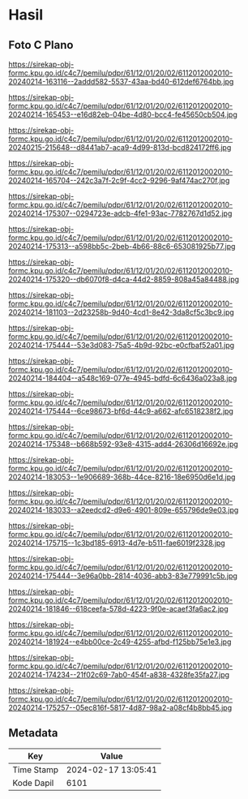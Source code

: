 # Hasil

## Foto C Plano

https://sirekap-obj-formc.kpu.go.id/c4c7/pemilu/pdpr/61/12/01/20/02/6112012002010-20240214-163116--2addd582-5537-43aa-bd40-612def6764bb.jpg

https://sirekap-obj-formc.kpu.go.id/c4c7/pemilu/pdpr/61/12/01/20/02/6112012002010-20240214-165453--e16d82eb-04be-4d80-bcc4-fe45650cb504.jpg

https://sirekap-obj-formc.kpu.go.id/c4c7/pemilu/pdpr/61/12/01/20/02/6112012002010-20240215-215648--d8441ab7-aca9-4d99-813d-bcd824172ff6.jpg

https://sirekap-obj-formc.kpu.go.id/c4c7/pemilu/pdpr/61/12/01/20/02/6112012002010-20240214-165704--242c3a7f-2c9f-4cc2-9296-9af474ac270f.jpg

https://sirekap-obj-formc.kpu.go.id/c4c7/pemilu/pdpr/61/12/01/20/02/6112012002010-20240214-175307--0294723e-adcb-4fe1-93ac-7782767d1d52.jpg

https://sirekap-obj-formc.kpu.go.id/c4c7/pemilu/pdpr/61/12/01/20/02/6112012002010-20240214-175313--a598bb5c-2beb-4b66-88c6-653081925b77.jpg

https://sirekap-obj-formc.kpu.go.id/c4c7/pemilu/pdpr/61/12/01/20/02/6112012002010-20240214-175320--db6070f8-d4ca-44d2-8859-808a45a84488.jpg

https://sirekap-obj-formc.kpu.go.id/c4c7/pemilu/pdpr/61/12/01/20/02/6112012002010-20240214-181103--2d23258b-9d40-4cd1-8e42-3da8cf5c3bc9.jpg

https://sirekap-obj-formc.kpu.go.id/c4c7/pemilu/pdpr/61/12/01/20/02/6112012002010-20240214-175444--53e3d083-75a5-4b9d-92bc-e0cfbaf52a01.jpg

https://sirekap-obj-formc.kpu.go.id/c4c7/pemilu/pdpr/61/12/01/20/02/6112012002010-20240214-184404--a548c169-077e-4945-bdfd-6c6436a023a8.jpg

https://sirekap-obj-formc.kpu.go.id/c4c7/pemilu/pdpr/61/12/01/20/02/6112012002010-20240214-175444--6ce98673-bf6d-44c9-a662-afc6518238f2.jpg

https://sirekap-obj-formc.kpu.go.id/c4c7/pemilu/pdpr/61/12/01/20/02/6112012002010-20240214-175348--b668b592-93e8-4315-add4-26306d16692e.jpg

https://sirekap-obj-formc.kpu.go.id/c4c7/pemilu/pdpr/61/12/01/20/02/6112012002010-20240214-183053--1e906689-368b-44ce-8216-18e6950d6e1d.jpg

https://sirekap-obj-formc.kpu.go.id/c4c7/pemilu/pdpr/61/12/01/20/02/6112012002010-20240214-183033--a2eedcd2-d9e6-4901-809e-655796de9e03.jpg

https://sirekap-obj-formc.kpu.go.id/c4c7/pemilu/pdpr/61/12/01/20/02/6112012002010-20240214-175715--1c3bd185-6913-4d7e-b511-fae6019f2328.jpg

https://sirekap-obj-formc.kpu.go.id/c4c7/pemilu/pdpr/61/12/01/20/02/6112012002010-20240214-175444--3e96a0bb-2814-4036-abb3-83e779991c5b.jpg

https://sirekap-obj-formc.kpu.go.id/c4c7/pemilu/pdpr/61/12/01/20/02/6112012002010-20240214-181846--618ceefa-578d-4223-9f0e-acaef3fa6ac2.jpg

https://sirekap-obj-formc.kpu.go.id/c4c7/pemilu/pdpr/61/12/01/20/02/6112012002010-20240214-181924--e4bb00ce-2c49-4255-afbd-f125bb75e1e3.jpg

https://sirekap-obj-formc.kpu.go.id/c4c7/pemilu/pdpr/61/12/01/20/02/6112012002010-20240214-174234--21f02c69-7ab0-454f-a838-4328fe35fa27.jpg

https://sirekap-obj-formc.kpu.go.id/c4c7/pemilu/pdpr/61/12/01/20/02/6112012002010-20240214-175257--05ec816f-5817-4d87-98a2-a08cf4b8bb45.jpg


## Metadata

| Key        | Value               |
| ---------- | ------------------- |
| Time Stamp | 2024-02-17 13:05:41 |
| Kode Dapil | 6101                |



